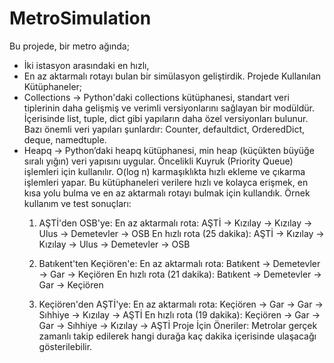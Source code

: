 # MetroSimulation
Bu projede, bir metro ağında; 
* İki istasyon arasındaki en hızlı, 
* En az aktarmalı rotayı bulan bir simülasyon geliştirdik.
Projede Kullanılan Kütüphaneler;
* Collections -> Python'daki collections kütüphanesi, standart veri tiplerinin daha gelişmiş ve verimli versiyonlarını sağlayan bir modüldür. İçerisinde list, tuple, dict gibi yapıların daha özel versiyonları bulunur. Bazı önemli veri yapıları şunlardır: Counter, defaultdict, OrderedDict, deque, namedtuple.
* Heapq -> Python’daki heapq kütüphanesi, min heap (küçükten büyüğe sıralı yığın) veri yapısını uygular. Öncelikli Kuyruk (Priority Queue) işlemleri için kullanılır. O(log n) karmaşıklıkta hızlı ekleme ve çıkarma işlemleri yapar.
Bu kütüphaneleri verilere hızlı ve kolayca erişmek, en kısa yolu bulma ve en az aktarmalı rotayı bulmak için kullandık.
Örnek kullanım ve test sonuçları:
    1. AŞTİ'den OSB'ye:
    En az aktarmalı rota: AŞTİ -> Kızılay -> Kızılay -> Ulus -> Demetevler -> OSB
    En hızlı rota (25 dakika): AŞTİ -> Kızılay -> Kızılay -> Ulus -> Demetevler -> OSB
    
    2. Batıkent'ten Keçiören'e:
    En az aktarmalı rota: Batıkent -> Demetevler -> Gar -> Keçiören
    En hızlı rota (21 dakika): Batıkent -> Demetevler -> Gar -> Keçiören
    
    3. Keçiören'den AŞTİ'ye:
    En az aktarmalı rota: Keçiören -> Gar -> Gar -> Sıhhiye -> Kızılay -> AŞTİ
    En hızlı rota (19 dakika): Keçiören -> Gar -> Gar -> Sıhhiye -> Kızılay -> AŞTİ
Proje İçin Öneriler: Metrolar gerçek zamanlı takip edilerek hangi durağa kaç dakika içerisinde ulaşacağı gösterilebilir.
